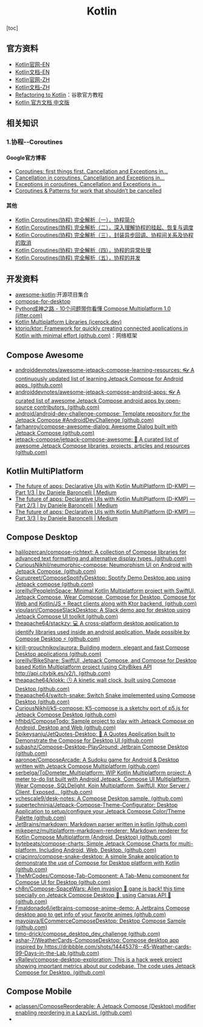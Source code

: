 <h1 align="center">Kotlin</h1>

[toc]

## 官方资料

* [Kotlin官网-EN](https://kotlinlang.org/)
* [Kotlin文档-EN](https://kotlinlang.org/docs/reference/)
* [Kotlin官网-ZH](https://www.kotlincn.net/)
* [Kotlin文档-ZH](https://www.kotlincn.net/docs/reference/)
* [Refactoring to Kotlin](https://clmirror.storage.googleapis.com/codelabs/java-to-kotlin-zh/index.html#0)：谷歌官方教程
* [Kotlin 官方文档 中文版](https://book.kotlincn.net/)



## 相关知识

### 1.协程--Coroutines
#### Google官方博客
* [Coroutines: first things first. Cancellation and Exceptions in…](https://medium.com/androiddevelopers/coroutines-first-things-first-e6187bf3bb21)
* [Cancellation in coroutines. Cancellation and Exceptions in…](https://medium.com/androiddevelopers/cancellation-in-coroutines-aa6b90163629)
* [Exceptions in coroutines. Cancellation and Exceptions in…](https://medium.com/androiddevelopers/exceptions-in-coroutines-ce8da1ec060c)
* [Coroutines & Patterns for work that shouldn’t be cancelled](https://medium.com/androiddevelopers/coroutines-patterns-for-work-that-shouldnt-be-cancelled-e26c40f142ad)

#### 其他
* [Kotlin Coroutines(协程) 完全解析（一），协程简介](https://www.jianshu.com/p/2659bbe0df16)
* [Kotlin Coroutines(协程) 完全解析（二），深入理解协程的挂起、恢复与调度](https://www.jianshu.com/p/2979732fb6fb)
* [Kotlin Coroutines(协程) 完全解析（三），封装异步回调、协程间关系及协程的取消](https://www.jianshu.com/p/2857993af646)
* [Kotlin Coroutines(协程) 完全解析（四），协程的异常处理](https://www.jianshu.com/p/20418eb50b17)
* [Kotlin Coroutines(协程) 完全解析（五），协程的并发](https://www.jianshu.com/p/3a97d87683d5)



## 开发资料

* [awesome-kotlin](https://github.com/KotlinBy/awesome-kotlin):开源项目集合
* [compose-for-desktop](https://blog.jetbrains.com/kotlin/tag/compose-for-desktop/)
* [Python成神之路 - 10个问题带你看懂 Compose Multiplatform 1.0 (iitter.com)](https://python.iitter.com/other/283344.html)
* [Kotlin Multiplatform Libraries (icerock.dev)](https://libs.kmp.icerock.dev/)
* [ktorio/ktor: Framework for quickly creating connected applications in Kotlin with minimal effort (github.com)](https://github.com/ktorio/ktor)：网络框架



## Compose Awesome

* [androiddevnotes/awesome-jetpack-compose-learning-resources: 👓 A continuously updated list of learning Jetpack Compose for Android apps. (github.com)](https://github.com/androiddevnotes/awesome-jetpack-compose-learning-resources)
* [androiddevnotes/awesome-jetpack-compose-android-apps: 👓 A curated list of awesome Jetpack Compose android apps by open-source contributors. (github.com)](https://github.com/androiddevnotes/awesome-jetpack-compose-android-apps)
* [android/android-dev-challenge-compose: Template repository for the Jetpack Compose #AndroidDevChallenge (github.com)](https://github.com/android/android-dev-challenge-compose)
* [farhanroy/compose-awesome-dialog: Awesome Dialog built with Jetpack Compose (github.com)](https://github.com/farhanroy/compose-awesome-dialog)
* [jetpack-compose/jetpack-compose-awesome: 📝 A curated list of awesome Jetpack Compose libraries, projects, articles and resources (github.com)](https://github.com/jetpack-compose/jetpack-compose-awesome)



## Kotlin MultiPlatform

* [The future of apps: Declarative UIs with Kotlin MultiPlatform (D-KMP) — Part 1/3 | by Daniele Baroncelli | Medium](https://danielebaroncelli.medium.com/the-future-of-apps-declarative-uis-with-kotlin-multiplatform-d-kmp-part-1-3-c0e1530a5343)
* [The future of apps: Declarative UIs with Kotlin MultiPlatform (D-KMP) — Part 2/3 | by Daniele Baroncelli | Medium](https://danielebaroncelli.medium.com/the-future-of-apps-declarative-uis-with-kotlin-multiplatform-d-kmp-part-2-3-1bbadaf19aef)
* [The future of apps: Declarative UIs with Kotlin MultiPlatform (D-KMP) — Part 3/3 | by Daniele Baroncelli | Medium](https://danielebaroncelli.medium.com/the-future-of-apps-declarative-uis-with-kotlin-multiplatform-d-kmp-part-3-3-959a2628526d)



## Compose Desktop

* [halilozercan/compose-richtext: A collection of Compose libraries for advanced text formatting and alternative display types. (github.com)](https://github.com/halilozercan/compose-richtext)
* [CuriousNikhil/neumorphic-compose: Neumorphism UI on Android with Jetpack Compose. (github.com)](https://github.com/CuriousNikhil/neumorphic-compose)
* [Gurupreet/ComposeSpotifyDesktop: Spotify Demo Desktop app using Jetpack compose (github.com)](https://github.com/Gurupreet/ComposeSpotifyDesktop)
* [joreilly/PeopleInSpace: Minimal Kotlin Multiplatform project with SwiftUI, Jetpack Compose, Wear Compose, Compose for Desktop, Compose for Web and Kotlin/JS + React clients along with Ktor backend. (github.com)](https://github.com/joreilly/PeopleInSpace)
* [vipulasri/ComposeSlackDesktop: A Slack demo app for desktop using Jetpack Compose UI toolkit (github.com)](https://github.com/vipulasri/ComposeSlackDesktop)
* [theapache64/stackzy: 💻 A cross-platform desktop application to identify libraries used inside an android application. Made possible by Compose Desktop ⚡ (github.com)](https://github.com/theapache64/stackzy)
* [kirill-grouchnikov/aurora: Building modern, elegant and fast Compose Desktop applications (github.com)](https://github.com/kirill-grouchnikov/aurora)
* [joreilly/BikeShare: SwiftUI, Jetpack Compose, and Compose for Desktop based Kotlin Multiplatform project (using CityBikes API http://api.citybik.es/v2/). (github.com)](https://github.com/joreilly/BikeShare)
* [theapache64/klokk: 🕒 A kinetic wall clock, built using Compose Desktop (github.com)](https://github.com/theapache64/klokk)
* [theapache64/switch-snake: Switch Snake implemented using Compose Desktop (github.com)](https://github.com/theapache64/switch-snake)
* [CuriousNikhil/k5-compose: K5-compose is a sketchy port of p5.js for Jetpack Compose Desktop (github.com)](https://github.com/CuriousNikhil/k5-compose)
* [hfhbd/ComposeTodo: Sample project to play with Jetpack Compose on Android, Desktop and Web (github.com)](https://github.com/hfhbd/ComposeTodo)
* [Spikeysanju/JetQuotes-Desktop: 🔖 A Quotes Application built to Demonstrate the Compose for Desktop UI (github.com)](https://github.com/Spikeysanju/JetQuotes-Desktop)
* [subashz/Compose-Desktop-PlayGround: Jetbrain Compose Desktop (github.com)](https://github.com/subashz/Compose-Desktop-PlayGround)
* [aaronoe/ComposeArcade: A Sudoku game for Android & Desktop written with Jetpack Compose Multiplatform (github.com)](https://github.com/aaronoe/ComposeArcade)
* [serbelga/ToDometer_Multiplatform: WIP Kotlin Multiplatform project: A meter to-do list built with Android Jetpack, Compose UI Multiplatform, Wear Compose, SQLDelight, Koin Multiplatform, SwiftUI, Ktor Server / Client, Exposed... (github.com)](https://github.com/serbelga/ToDometer_Multiplatform)
* [ychescale9/desk-notes: A Compose Desktop sample. (github.com)](https://github.com/ychescale9/desk-notes)
* [supertechninja/Jetpack-Compose-Theme-Configurator: Desktop Application to setup/configure your Jetpack Compose Color/Theme Palette (github.com)](https://github.com/supertechninja/Jetpack-Compose-Theme-Configurator)
* [JetBrains/markdown: Markdown parser written in kotlin (github.com)](https://github.com/JetBrains/markdown/)
* [mikepenz/multiplatform-markdown-renderer: Markdown renderer for Kotlin Compose Multiplatform (Android, Desktop) (github.com)](https://github.com/mikepenz/multiplatform-markdown-renderer)
* [bytebeats/compose-charts: Simple Jetpack Compose Charts for multi-platform. Including Android, Web, Desktop. (github.com)](https://github.com/bytebeats/compose-charts)
* [crjacinro/compose-snake-desktop: A simple Snake application to demonstrate the use of Compose for Desktop platform with Kotlin (github.com)](https://github.com/crjacinro/compose-snake-desktop)
* [TheMrCodes/Compose-Tab-Component: A Tab-Menu component for Compose UI for Desktop (github.com)](https://github.com/TheMrCodes/Compose-Tab-Component)
* [ch8n/Compose-SpaceWars: Alien invasion 👾 gane is back! this time specially on Jetpack Compose Desktop 🚀, using Canvas API 🎨 (github.com)](https://github.com/ch8n/Compose-SpaceWars)
* [Fmaldonado6/jetbrains-compose-anime-demo: A Jetbrains Compose desktop app to get info of your favorite animes (github.com)](https://github.com/Fmaldonado6/jetbrains-compose-anime-demo)
* [mayojava/ECommerceComposeDesktop: Desktop Compose Sample (github.com)](https://github.com/mayojava/ECommerceComposeDesktop)
* [timo-drick/compose_desktop_dev_challenge (github.com)](https://github.com/timo-drick/compose_desktop_dev_challenge)
* [ashar-7/WeatherCards-ComposeDesktop: Compose desktop app inspired by https://dribbble.com/shots/14445378--45-Weather-cards-99-Days-in-the-Lab (github.com)](https://github.com/ashar-7/WeatherCards-ComposeDesktop)
* [vRallev/compose-desktop-exploration: This is a hack week project showing important metrics about our codebase. The code uses Jetpack Compose for Desktop. (github.com)](https://github.com/vRallev/compose-desktop-exploration)



## Compose Mobile

* [aclassen/ComposeReorderable: A Jetpack Compose (Desktop) modifier enabling reordering in a LazyList. (github.com)](https://github.com/aclassen/ComposeReorderable)
* 
